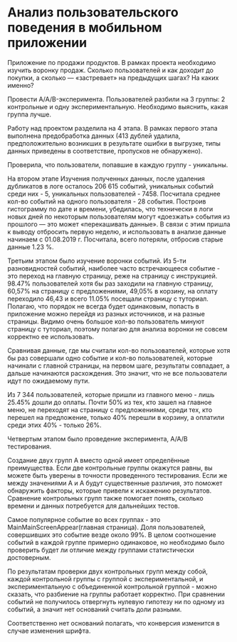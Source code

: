 # Анализ пользовательского поведения в мобильном приложении

Приложение по продажи продуктов.
В рамках проекта необходимо изучить воронку продаж. Сколько пользователей и как доходит до покупки, а сколько — «застревает» на предыдущих шагах? На каких именно?

Провести A/A/B-эксперимента. 
Пользователей разбили на 3 группы: 2 контрольные и одну экспериментальную. Необходимо выяснить, какая группа лучше.


Работу над проектом разделила на 4 этапа.
В рамках первого этапа выполнена предобработка данных (413 дублей удалила, предположительно возникших в результате ошибки в выгрузке, типы данных приведены в соответствие, пропусков не обнаружено).

Проверила, что пользователи, попавшие в каждую группу - уникальны.

На втором этапе Изучения полученных данных, после удаления дубликатов в логе осталось 206 615 событий, уникальных событий среди них - 5, уникальных пользователей - 7458. Посчитала среднее кол-во событий на одного пользователя - 28 события.
Построив гистограмму по дате и времени, убедилась, что технически в логи новых дней по некоторым пользователям могут «доезжать» события из прошлого — это может «перекашивать данные». В связи с этим пришла к выводу отбросить первую неделю, и использовать в анализе данные начинаем с 01.08.2019 г. Посчитала, всего потеряли, отбросив старые данные 1.23 %.


Третьим этапом было изучение воронки событий. Из 5-ти разновидностей событий, наиболее часто встречающееся событие - это переход на главную страницу, реже на страницу с инструкцией.
98.47% пользователей хотя бы раз заходили на главную страницу, 60,57% на страницу с предложениями, 49,05% в корзину, на оплату переходило 46,43 и всего 11.05% посещали страницу c туториал.
Полагаю, что порядок не всегда будет одинаковым, попасть в приложение можно перейдя из разных источников, и на разные страницы. Видимо очень большое кол-во пользователь минуют страницу с туториал, поэтому полагаю для анализа воронки не совсем корректно ее использовать.

Сравнивая данные, где мы считали кол-во пользователей, которые хотя бы раз совершали одно событие и кол-во пользователей, которые начинали с главной страницы, на первом шаге, результаты совпадает, а дальше начинаются расхождения. Это значит, что не все пользователи идут по ожидаемому пути.

Из 7 344 пользователей, которые пришли из главного меню -  лишь 25.45% дошли до оплаты. Почти 50% из тех, кто зашел на главное меню, не переходят на страницу с предложениями, среди тех, кто перешел на предложение, только 40% перешли в корзину, а оплатили среди этих 40% - только 26%.

Четвертым этапом было проведение эксперимента, А/А/В тестирования.

Создание двух групп A вместо одной имеет определённые преимущества. Если две контрольные группы окажутся равны, вы можете быть уверены в точности проведенного тестирования. Если же между значениями A и A будут существенные различия, это поможет обнаружить факторы, которые привели к искажению результатов. Сравнение контрольных групп также помогает понять, сколько времени и данных потребуется для дальнейших тестов.

Самое популярное событие во всех группах - это MainMainScreenAppear(главная страница). Доля пользователей, совершивших это событие везде около 99%. В целом соотношение событий в каждой группе примерно одинаковое, но необходимо было проверить будет ли отличие между группами статистически достоверным.

По результатам проверки двух контрольных групп между собой, каждой контрольной группы с группой с экспериментальной, и экспериментальную с объединенной контрольной группой - можно сказать, что разбиение на группы работает корректно. При сравнении событий не получилось отвергнуть нулевую гипотезу ни по одному из событий, а значит нет оснований считать доли разными.

Соответственно нет оснований полагать, что конверсия изменится в случае изменения шрифта.



